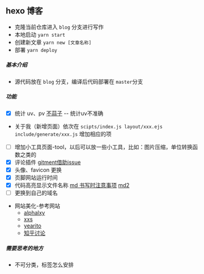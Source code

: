 ## hexo 博客
- 克隆当前仓库进入 `blog` 分支进行写作
- 本地启动 `yarn start`
- 创建新文章 `yarn new [文章名称]`
- 部署 `yarn deploy`
##### 基本介绍
- 源代码放在 `blog` 分支，编译后代码部署在 `master`分支

##### 功能
- [x] 统计 uv、pv [不蒜子](http://ibruce.info/2015/04/04/busuanzi/) -- 统计uv不准确
- 关于我（新增页面）依次在 `scipts/index.js layout/xxx.ejs include/generate/xxx.js` 增加相应的项
- [ ] 增加小工具页面-tool，以后可以放一些小工具，比如：图片压缩，单位转换函数之类的
- [x] 评论插件 [gitment借助issue](https://imsun.net/posts/gitment-introduction/)
- [x] 头像、favicon 更换
- [x] 页脚网站运行时间
- [x] 代码高亮显示文件名称 [md 书写时注意事项](https://hexo.io/zh-cn/docs/writing.html) [md2](http://yearito.cn/posts/hexo-writing-skills.html) 
- [ ] 更换到自己的域名
- 网站美化-参考网站
    * [alphalxy](https://www.alphalxy.com/2019/03/customize-icarus/#more)
    * [xxs](https://verbf.github.io/post/deeplearning-ai-4-week-4/)
    * [yearito](http://yearito.cn/about/)
    * [知乎讨论](https://www.zhihu.com/question/24422335/answer/667475744)

##### 需要思考的地方
- 不可分类，标签怎么安排